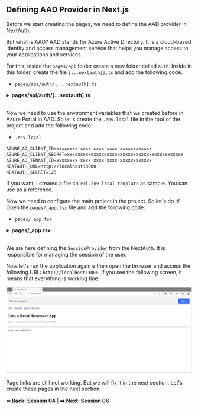 ## Defining AAD Provider in Next.js

Before we start creating the pages, we need to define the AAD provider in NextAuth. 

But what is AAD? AAD stands for Azure Active Directory. It is a cloud-based identity and access management service that helps you manage access to your applications and services. 

For this, inside the `pages/api` folder create a new folder called `auth`. Inside in this folder, create the file `[...nextauth]].ts` and add the following code:

- `pages/api/auth/[...nextauth].ts`

<details><summary><b>pages/api/auth/[...nextauth].ts</b></summary>
<br/>

```tsx
/**
 * file: pages/api/auth/[...nextauth].ts
 * description: file responsible for the authenticate an user using AAD Provider
 * data: 10/28/2022
 * author: Glaucia Lemos <Twitter: @glaucia_lemos86>
 */

import NextAuth, { NextAuthOptions } from "next-auth";
import AzureADProvider from 'next-auth/providers/azure-ad';

export const authOptions: NextAuthOptions = {
  providers: [
    AzureADProvider({
      clientId: process.env.AZURE_AD_CLIENT_ID,
      clientSecret: process.env.AZURE_AD_CLIENT_SECRET,
      tenantId: process.env.AZURE_AD_TENANT_ID,
    })
  ]
}

export default NextAuth(authOptions);
```

</details>
<br/>

Now we need to use the environment variables that we created before in Azure Portal in AAD. So let's create the `.env.local` file in the root of the project and add the following code:

- `.env.local`

```text
AZURE_AD_CLIENT_ID=xxxxxxxx-xxxx-xxxx-xxxx-xxxxxxxxxxxx
AZURE_AD_CLIENT_SECRET=xxxxxxxxxxxxxxxxxxxxxxxxxxxxxxxxxxxxxxxxxxxx
AZURE_AD_TENANT_ID=xxxxxxxx-xxxx-xxxx-xxxx-xxxxxxxxxxxx
NEXTAUTH_URL=http://localhost:3000
NEXTAUTH_SECRET=123
```

If you want, I created a file called `.env.local.template` as sample. You can use as a reference.

Now we need to configure the main project in the project. So let's do it! Open the `pages/_app.tsx` file and add the following code:

- `pages/_app.tsx`

<details><summary><b>pages/_app.tsx</b></summary>
<br/>

```tsx
/**
 * file: pages/_app.tsx
 * description: file responsible for the application's configuration
 * data: 10/26/2022
 * author: Glaucia Lemos <Twitter: @glaucia_lemos86>
 */

import { SessionProvider } from 'next-auth/react';

import type { AppProps } from 'next/app';
import type { Session } from 'next-auth';

export default function App({
  Component,
  pageProps: { session, ...pageProps },
}: AppProps<{ session: Session }>) {
  return (
    <SessionProvider session={session}>
      <Component {...pageProps} />
    </SessionProvider>
  );
}
```

</details>
<br/>

We are here defining the `SessionProvider` from the NextAuth. It is responsible for managing the session of the user. 

Now let's run the application again e then open the browser and access the following URL: `http://localhost:3000`. If you see the following screen, it means that everything is working fine:

![image-16](./../../workshop-images/images-demo-01/image-16.jpg)

Page links are still not working. But we will fix it in the next section. Let's create these pages in the next section.


**[⬅️ Back: Session 04](./04-session.md)**
| **[➡️ Next: Session 06](./06-session.md)**
